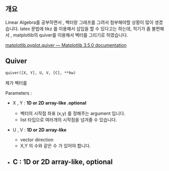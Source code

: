 ## **개요**

Linear Algebra를 공부하면서 , 벡터랑 그래프를 그려서 첨부해야할 상황이 많이 생겼습니다. latex 문법에 tikz 를 이용해서 삽입을 할 수 있다고는 하는데, 적기가 좀 불편해서 , matplotlib의 quiver를 이용해서 벡터를 그리기로 하였습니다. 

[matplotlib.pyplot.quiver — Matplotlib 3.5.0 documentation﻿](https://matplotlib.org/stable/api/_as_gen/matplotlib.pyplot.quiver.html)



## Quiver

```
quiver([X, Y], U, V, [C], **kw)
```

제가 벡터를

Parameters : 

- X , Y :   **1D or 2D array-like .optional**
  -   벡터의 시작점 좌표 (x,y) 를 정해주는 argument 입니다.
  - list 타입으로 여러개의 시작점을 넘겨줄 수 있습니다.

- U , V : **1D or 2D array-like**
  -  vector direction
  -   X,Y 의 수와 같은 수 가 있어야 합니다.
- C : **1D or 2D array-like, optional**
  - 

